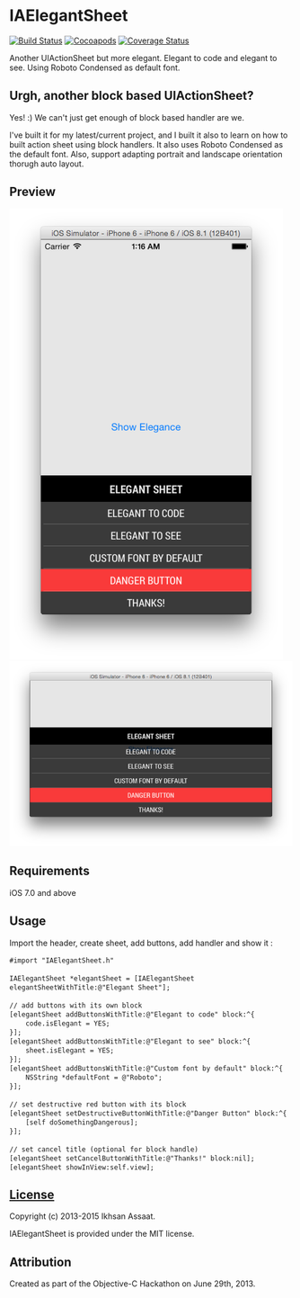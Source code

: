 # IAElegantSheet 
[![Build Status](https://travis-ci.org/ikhsan/IAElegantSheet.svg?branch=master)](https://travis-ci.org/ixnixnixn/IAElegantSheet)
[![Cocoapods](https://cocoapod-badges.herokuapp.com/v/IAElegantSheet/badge.png)](http://cocoapods.org/?q=iaelegantsheet)
[![Coverage Status](https://coveralls.io/repos/ikhsan/IAElegantSheet/badge.svg?branch=master)](https://coveralls.io/r/ixnixnixn/IAElegantSheet?branch=master)

Another UIActionSheet but more elegant. Elegant to code and elegant to see. Using Roboto Condensed as default font.

## Urgh, another block based UIActionSheet?

Yes! :) We can't just get enough of block based handler are we.

I've built it for my latest/current project, and I built it also to learn on how to built action sheet using block handlers. It also uses Roboto Condensed as the default font. Also, support adapting portrait and landscape orientation thorugh auto layout.

## Preview
![preview_portrait](Screenshots/portrait.png)
![preview_landscape](Screenshots/landscape.png)

## Requirements

iOS 7.0 and above


## Usage

Import the header, create sheet, add buttons, add handler and show it :

````objc
#import "IAElegantSheet.h"

IAElegantSheet *elegantSheet = [IAElegantSheet elegantSheetWithTitle:@"Elegant Sheet"];

// add buttons with its own block
[elegantSheet addButtonsWithTitle:@"Elegant to code" block:^{
	code.isElegant = YES;
}];
[elegantSheet addButtonsWithTitle:@"Elegant to see" block:^{
	sheet.isElegant = YES;
}];
[elegantSheet addButtonsWithTitle:@"Custom font by default" block:^{
	NSString *defaultFont = @"Roboto";
}];

// set destructive red button with its block
[elegantSheet setDestructiveButtonWithTitle:@"Danger Button" block:^{
	[self doSomethingDangerous];
}];

// set cancel title (optional for block handle)
[elegantSheet setCancelButtonWithTitle:@"Thanks!" block:nil];
[elegantSheet showInView:self.view];
````

## [License](LICENSE)

Copyright (c) 2013-2015 Ikhsan Assaat. 

IAElegantSheet is provided under the MIT license.

## Attribution

Created as part of the Objective-C Hackathon on June 29th, 2013.
